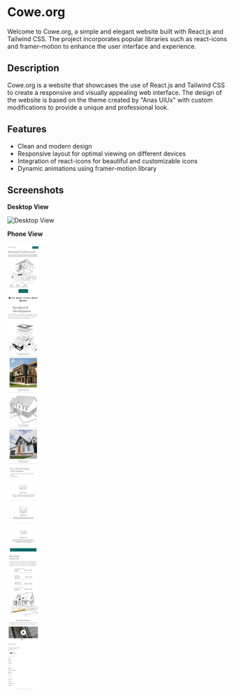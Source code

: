 # Cowe.org

Welcome to Cowe.org, a simple and elegant website built with React.js and Tailwind CSS. 
The project incorporates popular libraries such as react-icons and framer-motion to enhance the user interface and experience.

## Description

Cowe.org is a website that showcases the use of React.js and Tailwind CSS to create a responsive and visually appealing web interface.
The design of the website is based on the theme created by "Anas UiUx" with custom modifications to provide a unique and professional look.

## Features

- Clean and modern design
- Responsive layout for optimal viewing on different devices
- Integration of react-icons for beautiful and customizable icons
- Dynamic animations using framer-motion library

## Screenshots

**Desktop View**

![Desktop View](https://github.com/antirmenel/cowe.org/blob/main/laptop.png)

**Phone View**

![Phone View](https://github.com/antirmenel/cowe.org/blob/main/iphone.png)



